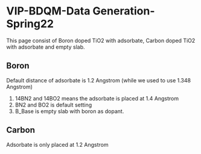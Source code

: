 # VIP-BDQM-Data Generation-Spring22
This page consist of Boron doped TiO2 with adsorbate, Carbon doped TiO2 with adsorbate and empty slab.

## Boron
Default distance of adsorbate is 1.2 Angstrom (while we used to use 1.348 Angstrom)

1. 14BN2 and 14BO2 means the adsorbate is placed at 1.4 Angstrom
2. BN2 and BO2 is default setting
3. B_Base is empty slab with boron as dopant. 


## Carbon 
Adsorbate is only placed at 1.2 Angstrom


